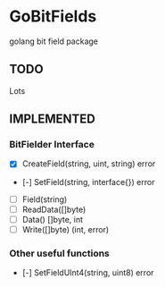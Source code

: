 GoBitFields
===========

golang bit field package

## TODO ##
Lots

## IMPLEMENTED ##

### BitFielder Interface ###
* [x] CreateField(string, uint, string) error
* [-] SetField(string, interface{}) error
* [ ] Field(string)
* [ ] ReadData([]byte)
* [ ] Data() []byte, int
* [ ] Write([]byte) (int, error) 

### Other useful functions ###
* [-] SetFieldUInt4(string, uint8) error